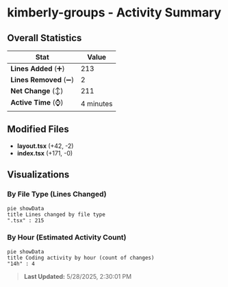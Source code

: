 # kimberly-groups - Activity Summary 

## Overall Statistics

| Stat                   | Value                                                             |
| ---------------------- | ----------------------------------------------------------------- |
| **Lines Added** (➕)   | 213                                          |
| **Lines Removed** (➖) | 2                                        |
| **Net Change** (↕)    | 211                |
| **Active Time** (⌚)   | 4 minutes |


## Modified Files
- **layout.tsx** (+42, -2)
- **index.tsx** (+171, -0)

## Visualizations

### By File Type (Lines Changed)

```mermaid
pie showData
title Lines changed by file type
".tsx" : 215
```

### By Hour (Estimated Activity Count)

```mermaid
pie showData
title Coding activity by hour (count of changes)
"14h" : 4
```


> **Last Updated:** 5/28/2025, 2:30:01 PM